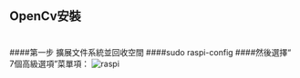 ## OpenCv安裝
# 
####第一步 擴展文件系統並回收空間
####sudo raspi-config
####然後選擇“ 7個高級選項”菜單項：
![raspi](https://www.pyimagesearch.com/wp-content/uploads/2019/09/install_opencv4_buster_raspi_config.jpg)
